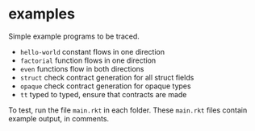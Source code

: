examples
========

Simple example programs to be traced.

- `hello-world` constant flows in one direction
- `factorial` function flows in one direction
- `even` functions flow in both directions
- `struct` check contract generation for all struct fields
- `opaque` check contract generation for opaque types
- `tt` typed to typed, ensure that contracts are made

To test, run the file `main.rkt` in each folder.
These `main.rkt` files contain example output, in comments.
